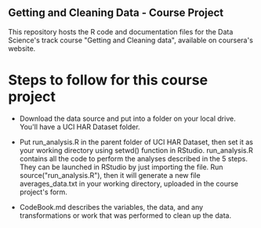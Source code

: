 ## Getting and Cleaning Data - Course Project

This repository hosts the R code and documentation files for the Data Science's track course "Getting and Cleaning data", available on coursera's website.

# Steps to follow for this course project

- Download the data source and put into a folder on your local drive. You'll have a UCI HAR Dataset folder.

- Put run_analysis.R in the parent folder of UCI HAR Dataset, then set it as your working directory using setwd() function in RStudio.
run_analysis.R contains all the code to perform the analyses described in the 5 steps. They can be launched in RStudio by just importing the file.
Run source("run_analysis.R"), then it will generate a new file averages_data.txt in your working directory, uploaded in the course project's form.

- CodeBook.md describes the variables, the data, and any transformations or work that was performed to clean up the data.
